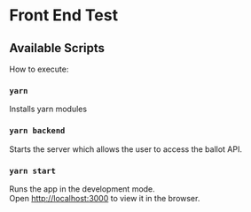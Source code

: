 # Front End Test

## Available Scripts

How to execute:

### `yarn`

Installs yarn modules

### `yarn backend`

Starts the server which allows the user to access the ballot API.

### `yarn start`

Runs the app in the development mode.\
Open [http://localhost:3000](http://localhost:3000) to view it in the browser.
